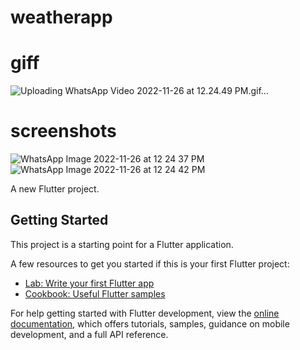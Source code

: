 # weatherapp
# giff
![Uploading WhatsApp Video 2022-11-26 at 12.24.49 PM.gif…]()
# screenshots

![WhatsApp Image 2022-11-26 at 12 24 37 PM](https://user-images.githubusercontent.com/64838868/204077469-3e9059fe-4946-4caf-ad82-b8f4d6b8a84f.jpeg)
![WhatsApp Image 2022-11-26 at 12 24 42 PM](https://user-images.githubusercontent.com/64838868/204077471-5d1e433c-fc6c-47b3-995a-1e2aa87d325c.jpeg)


A new Flutter project.

## Getting Started

This project is a starting point for a Flutter application.

A few resources to get you started if this is your first Flutter project:

- [Lab: Write your first Flutter app](https://docs.flutter.dev/get-started/codelab)
- [Cookbook: Useful Flutter samples](https://docs.flutter.dev/cookbook)

For help getting started with Flutter development, view the
[online documentation](https://docs.flutter.dev/), which offers tutorials,
samples, guidance on mobile development, and a full API reference.
